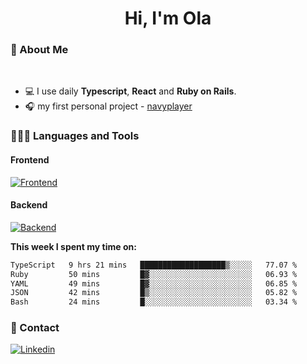 <h1 align="center">Hi, I'm Ola</h1>

### 💅 About Me

<br/>

- 💻 I use daily **Typescript**, **React** and **Ruby on Rails**.
- 🎧 my first personal project - [navyplayer](https://navyplayer.netlify.app/)

### 👩🏻‍💻 Languages and Tools

#### Frontend

[![Frontend](https://skillicons.dev/icons?i=react,nextjs,ts,js,html,css,scss,tailwind)](https://skillicons.dev)

#### Backend
[![Backend](https://skillicons.dev/icons?i=nodejs,express,nestjs,rails,graphql)](https://skillicons.dev)

**This week I spent my time on:**

<!--START_SECTION:waka-->

```txt
TypeScript   9 hrs 21 mins   ███████████████████▒░░░░░   77.07 %
Ruby         50 mins         █▓░░░░░░░░░░░░░░░░░░░░░░░   06.93 %
YAML         49 mins         █▓░░░░░░░░░░░░░░░░░░░░░░░   06.85 %
JSON         42 mins         █▒░░░░░░░░░░░░░░░░░░░░░░░   05.82 %
Bash         24 mins         █░░░░░░░░░░░░░░░░░░░░░░░░   03.34 %
```

<!--END_SECTION:waka-->

### 📨 Contact
  
[![Linkedin](https://skillicons.dev/icons?i=linkedin)](https://linkedin.com/in/aleksandra-kamińska)
